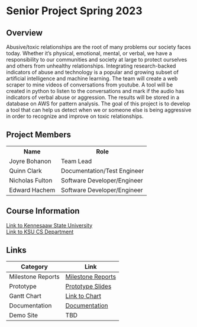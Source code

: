 # Senior Project Spring 2023
## Overview
<body>
  Abusive/toxic relationships are the root of many problems our society faces today. Whether it’s physical, emotional, mental, or verbal, we have a responsibility to our communities and society at large to protect ourselves and others from unhealthy relationships. Integrating research-backed indicators of abuse and technology is a popular and growing subset of artificial intelligence and machine learning. The team will create a web scraper to mine videos of conversations from youtube. A tool will be created in python to listen to the conversations and mark if the audio has indicators of verbal abuse or aggression. The results will be stored in a database on AWS for pattern analysis.
The goal of this project is to develop a tool that can help us detect when we or someone else is being aggressive in order to recognize and improve on toxic relationships.
</body>

## Project Members

<table>
  <tr>
    <th>Name</th>
    <th>Role</th>
  </tr>
  <tr>
    <td>Joyre Bohanon</td>
    <td>Team Lead</td>
  </tr>
  <tr>
    <td>Quinn Clark</td>
    <td>Documentation/Test Engineer</td>
  </tr>
  <tr>
    <td>Nicholas Fulton</td>
    <td>Software Developer/Engineer</td>
  </tr>
  <tr>
    <td>Edward Hachem</td>
    <td>Software Developer/Engineer</td>
  </tr>
</table>

## Course Information
<a href="https://www.kennesaw.edu/">Link to Kennesaaw State University</a> <br>
<a href="https://ccse.kennesaw.edu/cs/index.php">Link to KSU CS Department</a> <br>

## Links

Category | Link
-------- | ----
Milestone Reports | <a href="https://docs.google.com/document/d/1QgM_If5CH45ovhx3BVx7RKLc0QPgc4zamQHZh5Pw8Gs/edit?usp=sharing">Milestone Reports</a> 
Prototype | <a href="͎͎https://kennesawedu-my.sharepoint.com/:p:/g/personal/jbohano1_students_kennesaw_edu/ERtGPHObUqRBihxYmE85mzABsYLjmSzwkCao190B22zIPA?e=ouinPD">Prototype Slides</a>
Gantt Chart | <a href="https://1drv.ms/x/s!AlhwGXOL6qHi1gSlkU5iC70rxprG?e=mcYmU6">Link to Chart</a>
Documentation | <a href="https://docs.google.com/document/d/1JW1Fetu6WcCkdaxrH1PxtGGMFRXtMhi-_IK0uG-8sWE/edit?usp=sharing">Documentation</a>
Demo Site | TBD

